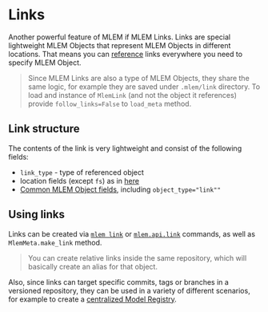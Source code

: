# Links

Another powerful feature of MLEM if MLEM Links. Links are special lightweight
MLEM Objects that represent MLEM Objects in different locations. That means you
can [reference](/doc/user-guide/project-structure#referencing-mlem-objects)
links everywhere you need to specify MLEM Object.

> Since MLEM Links are also a type of MLEM Objects, they share the same logic,
> for example they are saved under `.mlem/link` directory. To load and instance
> of `MlemLink` (and not the object it references) provide `follow_links=False`
> to `load_meta` method.

## Link structure

The contents of the link is very lightweight and consist of the following
fields:

- `link_type` - type of referenced object
- location fields (except `fs`) as in
  [here](/doc/user-guide/project-structure#referencing-mlem-objects)
- [Common MLEM Object fields](/doc/user-guide/basic-concepts#common-fields),
  including `object_type="link""`

## Using links

Links can be created via [`mlem link`](/doc/command-reference/link) or
[`mlem.api.link`](/doc/api-reference/link) commands, as well as
`MlemMeta.make_link` method.

> You can create relative links inside the same repository, which will basically
> create an alias for that object.

Also, since links can target specific commits, tags or branches in a versioned
repository, they can be used in a variety of different scenarios, for example to
create a [centralized Model Registry](/doc/use-cases/mlem-mr).

